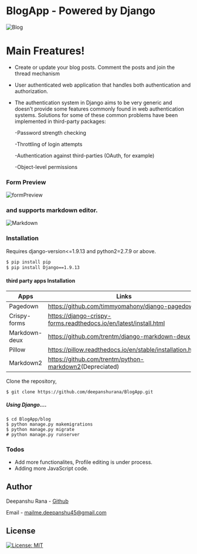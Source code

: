 # BlogApp - Powered by Django 
![Blog](https://media.giphy.com/media/KyBcjq9WmanlmnHvTi/giphy.gif)

# Main Freatures!

  - Create or update your blog posts. Comment the posts and join the thread mechanism 
  - User authenticated web application that handles both authentication and authorization. 
  - The authentication system in Django aims to be very generic and doesn’t provide some features commonly found in web authentication systems. Solutions for some of these common problems have been implemented in third-party packages:

    -Password strength checking
    
    -Throttling of login attempts
    
    -Authentication against third-parties (OAuth, for example)
    
    -Object-level permissions
### Form Preview

![formPreview](https://media.giphy.com/media/MY5vaG1QC0TTMOpEaB/giphy.gif)

### and supports markdown editor.
![Markdown](https://media.giphy.com/media/jsUFn5RHw6BIb8N4g8/giphy.gif)

### Installation
Requires django-version<=1.9.13 and python2=2.7.9 or above.

```sh
$ pip install pip
$ pip install Django==1.9.13
```

#### third party apps Installation
| Apps | Links |
| ------| -----|
|Pagedown| <https://github.com/timmyomahony/django-pagedown> |
| Crispy-forms | <https://django-crispy-forms.readthedocs.io/en/latest/install.html> |
| Markdown-deux | <https://github.com/trentm/django-markdown-deux> |
| Pillow | <https://pillow.readthedocs.io/en/stable/installation.html> |
| Markdown2| <https://github.com/trentm/python-markdown2>(Depreciated)|


Clone the repository, 
```
$ git clone https://github.com/deepanshurana/BlogApp.git
```
##### Using Django....

```
$ cd BlogApp/blog
$ python manage.py makemigrations 
$ python manage.py migrate 
# python manage.py runserver 
```

### Todos

 - Add more functionalites, Profile editing is under process.
 - Adding more JavaScript code.
## Author
Deepanshu Rana - [Github](https://github.com/deepanshurana) 

Email - mailme.deepanshu45@gmail.com

License
----
[![License: MIT](https://img.shields.io/badge/License-MIT-yellow.svg)](https://opensource.org/licenses/MIT)







